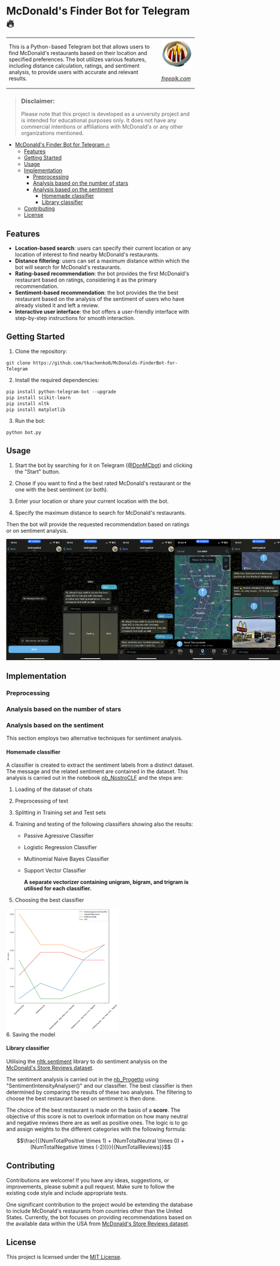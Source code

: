 # McDonald's Finder Bot for Telegram 🔥
<table>
<tr>
</tr>
<tr>
<td>
This is a Python-based Telegram bot that allows users to find McDonald's restaurants based on their location and specified preferences. The bot utilizes various features, including distance calculation, ratings, and sentiment analysis, to provide users with accurate and relevant results.
</td>
<td>
<img src="bot_images/logo.png" alt="McDonaBot logo" width="100"/> 

*[freepik.com](https://www.freepik.com)*
</td>
</tr>
</table>

> ### Disclaimer: 
> Please note that this project is developed as a university project and is intended for educational purposes only. It does not have any commercial intentions or affiliations with McDonald's or any other organizations mentioned.

- [McDonald's Finder Bot for Telegram 🔥](#mcdonalds-finder-bot-for-telegram-)
  - [Features](#features)
  - [Getting Started](#getting-started)
  - [Usage](#usage)
  - [Implementation](#implementation)
    - [Preprocessing](#preprocessing)
    - [Analysis based on the number of stars](#analysis-based-on-the-number-of-stars)
    - [Analysis based on the sentiment](#analysis-based-on-the-sentiment)
      - [Homemade classifier](#homemade-classifier)
      - [Library classifier](#library-classifier)
  - [Contributing](#contributing)
  - [License](#license)

## Features

- **Location-based search**: users can specify their current location or any location of interest to find nearby McDonald's restaurants.
- **Distance filtering**: users can set a maximum distance within which the bot will search for McDonald's restaurants.
- **Rating-based recommendation**: the bot provides the first McDonald's restaurant based on ratings, considering it as the primary recommendation.
- **Sentiment-based recommendation**: the bot provides the the best restaurant based on the analysis of the sentiment of users who have already visited it and left a review.
- **Interactive user interface**: the bot offers a user-friendly interface with step-by-step instructions for smooth interaction.

## Getting Started

1. Clone the repository:

```
git clone https://github.com/tkachenko0/McDonalds-FinderBot-for-Telegram
```

2. Install the required dependencies:

```
pip install python-telegram-bot --upgrade
pip install scikit-learn
pip install nltk
pip install matplotlib
```

3. Run the bot:

```
python bot.py
```

## Usage

1. Start the bot by searching for it on Telegram ([@DonMCbot](https://t.me/DonMCbot)) and clicking the "Start" button.

2. Chose if you want to find a the best rated McDonald's restaurant or the one with the best sentiment (or both).

3. Enter your location or share your current location with the bot.

4. Specify the maximum distance to search for McDonald's restaurants.

Then the bot will provide the requested recommendation based on ratings or on sentiment analysis.

<div style="display: flex; justify-content: space-between;">
  <img src="bot_images/1start.PNG" alt="Start" width="150"/>
  <img src="bot_images/2chose.PNG" alt="Start" width="150"/>
  <img src="bot_images/2feeling.PNG" alt="Start" width="150"/>
  <img src="bot_images/3location.PNG" alt="Start" width="150"/>
  <img src="bot_images/4result.PNG" alt="Start" width="150"/>
</div>


## Implementation

### Preprocessing

### Analysis based on the number of stars

### Analysis based on the sentiment
This section employs two alternative techniques for sentiment analysis.

#### Homemade classifier
A classifier is created to extract the sentiment labels from a distinct dataset. The message and the related sentiment are contained in the dataset. This analysis is carried out in the notebook [nb_NostroCLF](./nb_NostroCLF.ipynb) and the steps are: 
  1. Loading of the dataset of chats 
  2. Preprocessing of text
  3. Splitting in Training set and Test sets
  4. Training and testing of the following classifiers showing also the results:
     - Passive Agressive Classifier
     - Logistic Regression Classifier
     - Multinomial Naive Bayes Classifier
     - Support Vector Classifier

        **A separate vectorizer containing unigram, bigram, and trigram is utilised for each classifier.**

  5. Choosing the best classifier
   <div align="center" style="display: flex; justify-content: space-between;">
      <img src="analysis_images/results_classifiers.png" alt="center" width="300"/>
  </div>
  6. Saving the model

#### Library classifier
Utilising the [nltk.sentiment](https://www.nltk.org/howto/sentiment.html) library to do sentiment analysis on the [McDonald's Store Reviews dataset](https://www.kaggle.com/datasets/nelgiriyewithana/mcdonalds-store-reviews).

The sentiment analysis is carried out in the [nb_Progetto](./nb_progetto.ipynb) using "SentimentIntensityAnalyser()" and our classifier. The best classifier is then determined by comparing the results of these two analyses. The filtering to choose the best restaurant based on sentiment is then done. 

The choice of the best restaurant is made on the basis of a **score**. The objective of this score is not to overlook information on how many neutral and negative reviews there are as well as positive ones. The logic is to go and assign weights to the different categories with the following formula:

$$\frac{{(NumTotalPositive \times 1) + (NumTotalNeutral \times 0) + (NumTotalNegative \times (-2))}}{{NumTotalReviews}}$$


## Contributing
Contributions are welcome! If you have any ideas, suggestions, or improvements, please submit a pull request. Make sure to follow the existing code style and include appropriate tests.

One significant contribution to the project would be extending the database to include McDonald's restaurants from countries other than the United States. Currently, the bot focuses on providing recommendations based on the available data within the USA from [McDonald's Store Reviews dataset](https://www.kaggle.com/datasets/nelgiriyewithana/mcdonalds-store-reviews).

## License

This project is licensed under the [MIT License](LICENSE).
